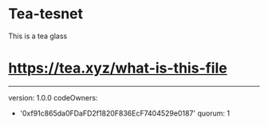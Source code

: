 # Tea-tesnet
This is a tea glass
# https://tea.xyz/what-is-this-file
---
version: 1.0.0
codeOwners:
  - '0xf91c865da0FDaFD2f1820F836EcF7404529e0187'
quorum: 1
